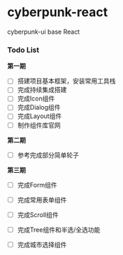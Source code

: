 # cyberpunk-react
cyberpunk-ui base React

### Todo List

**第一期**
* [ ] 搭建项目基本框架，安装常用工具栈
* [ ] 完成持续集成搭建
* [ ] 完成Icon组件 
* [ ] 完成Dialog组件
* [ ] 完成Layout组件
* [ ] 制作组件库官网

**第二期**
* [ ] 参考完成部分简单轮子

**第三期**
* [ ] 完成Form组件
* [ ] 完成常用表单组件
* [ ] 完成Scroll组件
* [ ] 完成Tree组件和半选/全选功能
* [ ] 完成城市选择组件


